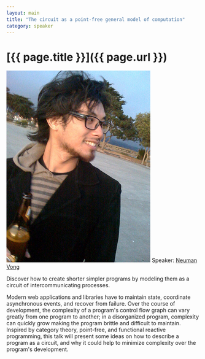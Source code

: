 ```yaml
---
layout: main
title: "The circuit as a point-free general model of computation"
category: speaker
---
```


# [{{ page.title }}]({{ page.url }})

<a href="http://lcfrs.org"><img src="/images/neuman-vong.jpeg" class="speaker" alt="Neuman "></a>
Speaker: <a href="http://lcfrs.org">Neuman Vong</a>

Discover how to create shorter simpler programs by modeling them as a circuit of intercommunicating processes.

Modern web applications and libraries have to maintain state, coordinate asynchronous events, and recover from failure. Over the course of development, the complexity of a program's control flow graph can vary greatly from one program to another; in a disorganized program, complexity can quickly grow making the program brittle and difficult to maintain. Inspired by category theory, point-free, and functional reactive programming, this talk will present some ideas on how to describe a program as a circuit, and why it could help to minimize complexity over the program's development.
